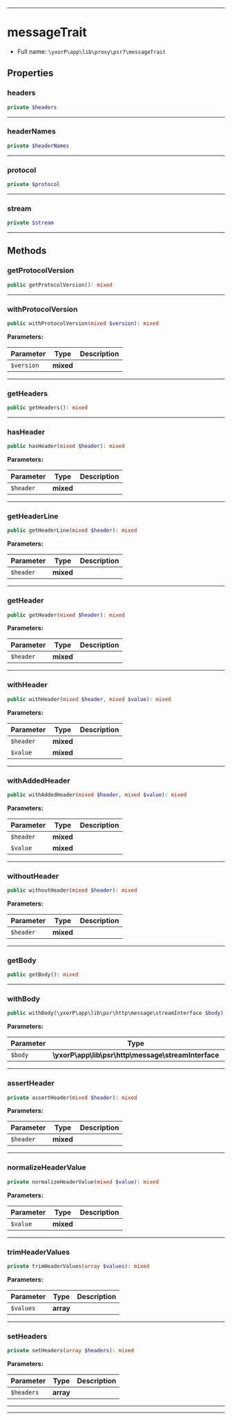 ***

# messageTrait

* Full name: `\yxorP\app\lib\proxy\psr7\messageTrait`

## Properties

### headers

```php
private $headers
```

***

### headerNames

```php
private $headerNames
```

***

### protocol

```php
private $protocol
```

***

### stream

```php
private $stream
```

***

## Methods

### getProtocolVersion

```php
public getProtocolVersion(): mixed
```

***

### withProtocolVersion

```php
public withProtocolVersion(mixed $version): mixed
```

**Parameters:**

| Parameter | Type | Description |
|-----------|------|-------------|
| `$version` | **mixed** |  |

***

### getHeaders

```php
public getHeaders(): mixed
```

***

### hasHeader

```php
public hasHeader(mixed $header): mixed
```

**Parameters:**

| Parameter | Type | Description |
|-----------|------|-------------|
| `$header` | **mixed** |  |

***

### getHeaderLine

```php
public getHeaderLine(mixed $header): mixed
```

**Parameters:**

| Parameter | Type | Description |
|-----------|------|-------------|
| `$header` | **mixed** |  |

***

### getHeader

```php
public getHeader(mixed $header): mixed
```

**Parameters:**

| Parameter | Type | Description |
|-----------|------|-------------|
| `$header` | **mixed** |  |

***

### withHeader

```php
public withHeader(mixed $header, mixed $value): mixed
```

**Parameters:**

| Parameter | Type | Description |
|-----------|------|-------------|
| `$header` | **mixed** |  |
| `$value` | **mixed** |  |

***

### withAddedHeader

```php
public withAddedHeader(mixed $header, mixed $value): mixed
```

**Parameters:**

| Parameter | Type | Description |
|-----------|------|-------------|
| `$header` | **mixed** |  |
| `$value` | **mixed** |  |

***

### withoutHeader

```php
public withoutHeader(mixed $header): mixed
```

**Parameters:**

| Parameter | Type | Description |
|-----------|------|-------------|
| `$header` | **mixed** |  |

***

### getBody

```php
public getBody(): mixed
```

***

### withBody

```php
public withBody(\yxorP\app\lib\psr\http\message\streamInterface $body): mixed
```

**Parameters:**

| Parameter | Type | Description |
|-----------|------|-------------|
| `$body` | **\yxorP\app\lib\psr\http\message\streamInterface** |  |

***

### assertHeader

```php
private assertHeader(mixed $header): mixed
```

**Parameters:**

| Parameter | Type | Description |
|-----------|------|-------------|
| `$header` | **mixed** |  |

***

### normalizeHeaderValue

```php
private normalizeHeaderValue(mixed $value): mixed
```

**Parameters:**

| Parameter | Type | Description |
|-----------|------|-------------|
| `$value` | **mixed** |  |

***

### trimHeaderValues

```php
private trimHeaderValues(array $values): mixed
```

**Parameters:**

| Parameter | Type | Description |
|-----------|------|-------------|
| `$values` | **array** |  |

***

### setHeaders

```php
private setHeaders(array $headers): mixed
```

**Parameters:**

| Parameter | Type | Description |
|-----------|------|-------------|
| `$headers` | **array** |  |

***

***


